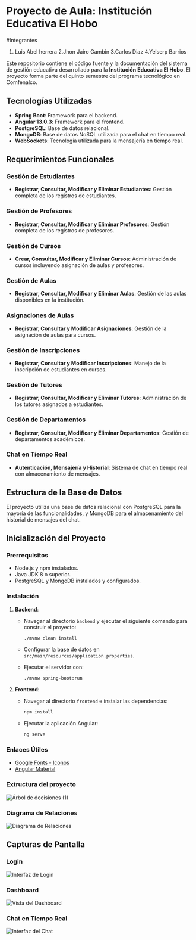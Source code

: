 # Proyecto de Aula: Institución Educativa El Hobo

#Integrantes
1. Luis Abel herrera
2.Jhon Jairo Gambin
3.Carlos Diaz
4.Yelserp Barrios

Este repositorio contiene el código fuente y la documentación del sistema de gestión educativa desarrollado para la **Institución Educativa El Hobo**. El proyecto forma parte del quinto semestre del programa tecnológico en Comfenalco.

## Tecnologías Utilizadas

- **Spring Boot**: Framework para el backend.
- **Angular 13.0.3**: Framework para el frontend.
- **PostgreSQL**: Base de datos relacional.
- **MongoDB**: Base de datos NoSQL utilizada para el chat en tiempo real.
- **WebSockets**: Tecnología utilizada para la mensajería en tiempo real.

## Requerimientos Funcionales

### Gestión de Estudiantes
- **Registrar, Consultar, Modificar y Eliminar Estudiantes**: Gestión completa de los registros de estudiantes.

### Gestión de Profesores
- **Registrar, Consultar, Modificar y Eliminar Profesores**: Gestión completa de los registros de profesores.

### Gestión de Cursos
- **Crear, Consultar, Modificar y Eliminar Cursos**: Administración de cursos incluyendo asignación de aulas y profesores.

### Gestión de Aulas
- **Registrar, Consultar, Modificar y Eliminar Aulas**: Gestión de las aulas disponibles en la institución.

### Asignaciones de Aulas
- **Registrar, Consultar y Modificar Asignaciones**: Gestión de la asignación de aulas para cursos.

### Gestión de Inscripciones
- **Registrar, Consultar y Modificar Inscripciones**: Manejo de la inscripción de estudiantes en cursos.

### Gestión de Tutores
- **Registrar, Consultar, Modificar y Eliminar Tutores**: Administración de los tutores asignados a estudiantes.

### Gestión de Departamentos
- **Registrar, Consultar, Modificar y Eliminar Departamentos**: Gestión de departamentos académicos.

### Chat en Tiempo Real
- **Autenticación, Mensajería y Historial**: Sistema de chat en tiempo real con almacenamiento de mensajes.

## Estructura de la Base de Datos

El proyecto utiliza una base de datos relacional con PostgreSQL para la mayoría de las funcionalidades, y MongoDB para el almacenamiento del historial de mensajes del chat.

## Inicialización del Proyecto

### Prerrequisitos

- Node.js y npm instalados.
- Java JDK 8 o superior.
- PostgreSQL y MongoDB instalados y configurados.

### Instalación


1. **Backend**:
    - Navegar al directorio `backend` y ejecutar el siguiente comando para construir el proyecto:

        ```bash
        ./mvnw clean install
        ```

    - Configurar la base de datos en `src/main/resources/application.properties`.
    - Ejecutar el servidor con:

        ```bash
        ./mvnw spring-boot:run
        ```

2. **Frontend**:
    - Navegar al directorio `frontend` e instalar las dependencias:

        ```bash
        npm install
        ```

    - Ejecutar la aplicación Angular:

        ```bash
        ng serve
        ```

### Enlaces Útiles

- [Google Fonts - Iconos](https://fonts.google.com/icons)
- [Angular Material](https://material.angular.io/)

### Extructura del proyecto

![Árbol de decisiones (1)](https://github.com/user-attachments/assets/5bcf5327-8c8e-4fe9-aa10-994408246a06)


### Diagrama de Relaciones

![Diagrama de Relaciones](https://github.com/user-attachments/assets/9ced1ab7-5bcc-43a2-99ff-208691a9cc04)



## Capturas de Pantalla

### Login
![Interfaz de Login](https://github.com/user-attachments/assets/1d577462-e3ef-487f-bc86-b4943ae4449a)

### Dashboard
![Vista del Dashboard](https://github.com/user-attachments/assets/033efc0e-0cd8-47b5-b0e5-4c6833cf3258)

### Chat en Tiempo Real
![Interfaz del Chat](https://github.com/user-attachments/assets/de6b66ce-555c-4edf-a6d7-a002a5657a95)


